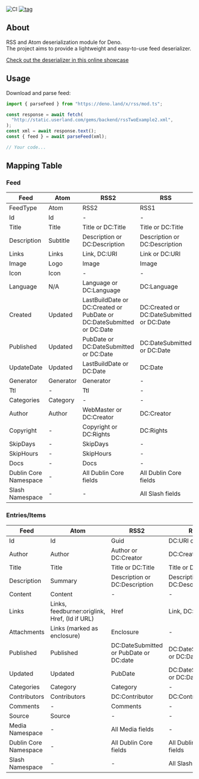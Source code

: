 ![CI](https://github.com/MikaelPorttila/rss/workflows/CI/badge.svg?branch=master)
[![tag](https://img.shields.io/github/tag/MikaelPorttila/rss.svg)](https://github.com/MikaelPorttila/rss/releases)

## About

RSS and Atom deserialization module for Deno.<br/>The project aims to provide a
lightweight and easy-to-use feed deserializer.

[Check out the deserializer in this online
showcase](https://repl.it/@MikaelPorttila/Deno-RSS-Module)

## Usage

Download and parse feed:

```typescript
import { parseFeed } from "https://deno.land/x/rss/mod.ts";

const response = await fetch(
  "http://static.userland.com/gems/backend/rssTwoExample2.xml",
);
const xml = await response.text();
const { feed } = await parseFeed(xml);

// Your code...
```

## Mapping Table

### Feed

| Feed                  | Atom      | RSS2                                                                  | RSS                                       |
| --------------------- | --------- | --------------------------------------------------------------------- | ----------------------------------------- |
| FeedType              | Atom      | RSS2                                                                  | RSS1                                      |
| Id                    | Id        | -                                                                     | -                                         |
| Title                 | Title     | Title or DC:Title                                                     | Title or DC:Title                         |
| Description           | Subtitle  | Description or DC:Description                                         | Description or DC:Description             |
| Links                 | Links     | Link, DC:URI                                                          | Link or DC:URI                            |
| Image                 | Logo      | Image                                                                 | Image                                     |
| Icon                  | Icon      | -                                                                     | -                                         |
| Language              | N/A       | Language or DC:Language                                               | DC:Language                               |
| Created               | Updated   | LastBuildDate or DC:Created or PubDate or DC:DateSubmitted or DC:Date | DC:Created or DC:DateSubmitted or DC:Date |
| Published             | Updated   | PubDate or DC:DateSubmitted or DC:Date                                | DC:DateSubmitted or DC:Date               |
| UpdateDate            | Updated   | LastBuildDate or DC:Date                                              | DC:Date                                   |
| Generator             | Generator | Generator                                                             | -                                         |
| Ttl                   | -         | Ttl                                                                   | -                                         |
| Categories            | Category  | -                                                                     | -                                         |
| Author                | Author    | WebMaster or DC:Creator                                               | DC:Creator                                |
| Copyright             | -         | Copyright or DC:Rights                                                | DC:Rights                                 |
| SkipDays              | -         | SkipDays                                                              | -                                         |
| SkipHours             | -         | SkipHours                                                             | -                                         |
| Docs                  | -         | Docs                                                                  | -                                         |
| Dublin Core Namespace | -         | All Dublin Core fields                                                | All Dublin Core fields                    |
| Slash Namespace       | -         | -                                                                     | All Slash fields                          |

### Entries/Items

| Feed                  | Atom                                          | RSS2                                   | RSS                           |
| --------------------- | --------------------------------------------- | -------------------------------------- | ----------------------------- |
| Id                    | Id                                            | Guid                                   | DC:URI or Link                |
| Author                | Author                                        | Author or DC:Creator                   | DC:Creator                    |
| Title                 | Title                                         | Title or DC:Title                      | Title or DC:Title             |
| Description           | Summary                                       | Description or DC:Description          | Description or DC:Description |
| Content               | Content                                       | -                                      | -                             |
| Links                 | Links, feedburner:origlink, Href, (Id if URL) | Href                                   | Link, DC:URI                  |
| Attachments           | Links (marked as enclosure)                   | Enclosure                              | -                             |
| Published             | Published                                     | DC:DateSubmitted or PubDate or DC:date | DC:DateSubmitted or DC:Date   |
| Updated               | Updated                                       | PubDate                                | DC:DateSubmitted or DC:Date   |
| Categories            | Category                                      | Category                               | -                             |
| Contributors          | Contributors                                  | DC:Contributor                         | DC:Contributor                |
| Comments              | -                                             | Comments                               | -                             |
| Source                | Source                                        | -                                      | -                             |
| Media Namespace       | -                                             | All Media fields                       | -                             |
| Dublin Core Namespace | -                                             | All Dublin Core fields                 | All Dublin Core fields        |
| Slash Namespace       | -                                             | -                                      | All Slash fields              |
